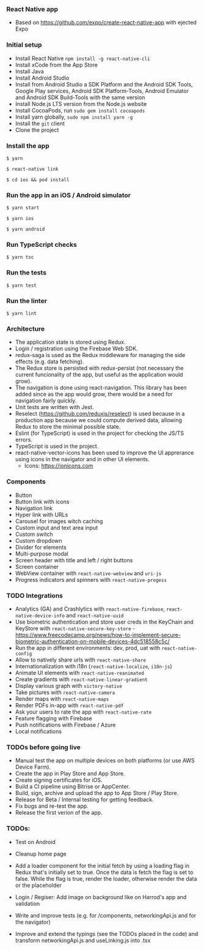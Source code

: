 ### React Native app

- Based on https://github.com/expo/create-react-native-app with ejected Expo

### Initial setup

- Install React Native `npm install -g react-native-cli`
- Install xCode from the App Store
- Install Java
- Install Android Studio
- Install from Android Studio a SDK Platform and the Android SDK Tools, Google Play services, Android SDK Platform-Tools, Android Emulator and Android SDK Build-Tools with the same version
- Install Node.js LTS version from the Node.js website
- Install CocoaPods, run `sudo gem install cocoapods`
- Install yarn globally, `sudo npm install yarn -g`
- Install the `git` client
- Clone the project


### Install the app

`$ yarn`

`$ react-native link`

`$ cd ios && pod install`

### Run the app in an iOS / Android simulator

`$ yarn start`

`$ yarn ios`

`$ yarn android`

### Run TypeScript checks

`$ yarn tsc`

### Run the tests

`$ yarn test`

### Run the linter

`$ yarn lint`

### Architecture

- The application state is stored using Redux.
- Login / registration using the Firebase Web SDK.
- redux-saga is used as the Redux middleware for managing the side effects (e.g. data fetching).
- The Redux store is persisted with redux-persist (not necessary the current funcionality of the app, but useful as the application would grow).
- The navigation is done using react-navigation. This library has been added since as the app would grow, there would be a need for navigation fairly quickly.
- Unit tests are written with Jest.
- Reselect (https://github.com/reduxjs/reselect) is used because in a production app because we could compute derived data, allowing Redux to store the minimal possible state.
- Eslint (for TypeScript) is used in the project for checking the JS/TS errors.
- TypeScript is used in the project.
- react-native-vector-icons has been used to improve the UI apprerance using icons in the navigator and in other UI elements.
  - Icons: https://ionicons.com

### Components
- Button
- Button link with icons
- Navigation link
- Hyper link with URLs
- Carousel for images witch caching
- Custom input and text area input
- Custom switch
- Custom dropdown
- Divider for elements
- Multi-purpose modal
- Screen header with title and left / right buttons
- Screen container
- WebView container with `react-native-webview` and `uri-js`
- Progress indicators and spinners with `react-native-progess`

### TODO Integrations
- Analytics (GA) and Crashlytics with `react-native-firebase`, `react-native-device-info` and `react-native-uuid`
- Use biometric authentication and store user creds in the KeyChain and KeyStore with `react-native-secure-key-store` - https://www.freecodecamp.org/news/how-to-implement-secure-biometric-authentication-on-mobile-devices-4dc518558c5c/
- Run the app in different environments: dev, prod, uat with `react-native-config`
- Allow to natively share urls with `react-native-share`
- Internationalization with i18n (`react-native-localize`, `i18n-js`)
- Animate UI elements with `react-native-reanimated`
- Create gradients with `react-native-linear-gradient`
- Display various graph with `victory-native`
- Take pictures with `react-native-camera`
- Render maps with `react-native-maps`
- Render PDFs in-app with `react-native-pdf`
- Ask your users to rate the app with `react-native-rate`
- Feature flagging with Firebase
- Push notifications with Firebase / Azure
- Local notifications

### TODOs before going live
- Manual test the app on multiple devices on both platforms (or use AWS Device Farm).
- Create the app in Play Store and App Store.
- Create signing certificates for iOS.
- Build a CI pipeline using Bitrise or AppCenter.
- Build, sign, archive and upload the app to App Store / Play Store.
- Release for Beta / Internal testing for getting feedback.
- Fix bugs and re-test the app.
- Release the first verion of the app.

### TODOs:
- Test on Android
- Cleanup home page
- Add a loader component for the initial fetch by using a loading flag in Redux that's initially set to true. Once the data is fetch the flag is set to false. While the flag is true, render the loader, otherwise render the data or the placeholder

- Login / Regiser: Add image on background like on Harrod's app and validation
- Write and improve tests (e.g. for /components, networkingApi.js and for the navigator)
- Improve and extend the typings (see the TODOs placed in the code) and transform networkingApi.js and useLinking.js into .tsx




